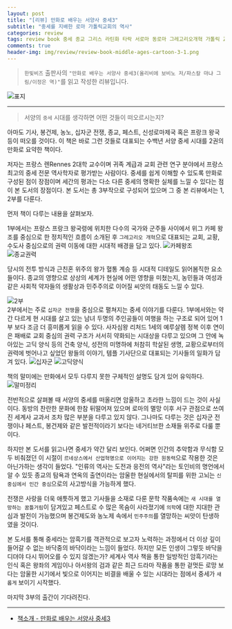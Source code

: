 ```yaml
---  
layout: post  
title: "[리뷰] 만화로 배우는 서양사 중세3"  
subtitle: "중세를 지배한 로마 가톨릭교회의 역사"  
categories: review  
tags: review book 중세 종교 그리스 라틴화 타락 서로마 동로마 그레고리오개혁 가톨릭 교회 역사    
comments: true  
header-img: img/review/review-book-middle-ages-cartoon-3-1.png
---  
```

  
> `한빛비즈` 출판사의 `"만화로 배우는 서양사 중세3(올리비에 보비노 저/파스칼 마냐 그림/이정은 역)"`를 읽고 작성한 리뷰입니다.  

![표지](https://theorydb.github.io/assets/img/review/review-book-middle-ages-cartoon-3-1.png)  

---

> 서양의 `중세` 시대를 생각하면 어떤 것들이 떠오르시는지?

아마도 기사, 봉건제, 농노, 십자군 전쟁, 종교, 페스트, 신성로마제국 혹은 프랑크 왕국 등이 떠오를 것이다. 이 책은 바로 그런 것들로 대표되는 수백년 서양 중세 시대를 2권의 만화로 요약한 책이다. 

저자는 프랑스 렌Rennes 2대학 교수이며 귀족 계급과 교회 관련 연구 분야에서 프랑스 최고의 중세 전문 역사학자로 평가받는 사람이다. 중세를 쉽게 이해할 수 있도록 만화로 구성된 점이 장점이며 세간의 평과는 다소 다른 중세의 명확한 실체를 느낄 수 있다는 점이 본 도서의 장점이다. 본 도서는 총 3부작으로 구성되어 있으며 그 중 본 리뷰에서는 1, 2부를 다룬다. 

먼저 책이 다루는 내용을 살펴보자. 

1부에서는 프랑스 프랑크 왕국령에 위치한 다수의 국가와 군주들 사이에서 위그 카페 왕조를 중심으로 한 정치적인 흐름이 소개된 후 `그레고리오 개혁`으로 대표되는 교회, 교황, 수도사 중심으로의 권력 이동에 대한 시대적 배경을 담고 있다. 
![카페왕조](https://theorydb.github.io/assets/img/review/review-book-middle-ages-cartoon-3.png)  
![종교권력](https://theorydb.github.io/assets/img/review/review-book-middle-ages-cartoon-4.png)  

당시의 전투 방식과 근친혼 위주의 왕가 혈통 계승 등 시대적 디테일도 읽어봄직한 요소들이다. 종교의 영향으로 상상의 세계가 현실에 어떤 영향을 미쳤는지, 농민들과 여성과 같은 사회적 약자들의 생활상과 민주주의로 이어질 씨앗의 태동도 느낄 수 있다.

![2부](https://theorydb.github.io/assets/img/review/review-book-middle-ages-cartoon-2.png)  
2부에서는 주로 `십자군 전쟁`을 중심으로 펼쳐지는 중세 이야기를 다룬다. 1부에서와는 약간 다르게 현 시대를 살고 있는 남녀 두명의 주인공들이 여행을 하는 구조로 되어 있어 1부 보다 조금 더 흥미롭게 읽을 수 있다. 사자심왕 리처드 1세의 예루살렘 정복 이후 연이은 패배로 교회 중심의 권력 구조가 서서히 약화되는 시대상을 다루고 있으며 그 안에 녹아있는 고딕 양식 등의 건축 양식, 성전의 미명하에 처참히 학살된 생명, 교황으로부터의 권력에 벗어나고 싶었던 왕들의 이야기, 템플 기사단으로 대표되는 기사들의 일화가 담겨 있다. 
![십자군](https://theorydb.github.io/assets/img/review/review-book-middle-ages-cartoon-7.png) 
![고딕양식](https://theorydb.github.io/assets/img/review/review-book-middle-ages-cartoon-6.png) 


책의 말미에는 만화에서 모두 다루지 못한 구체적인 설명도 담겨 있어 유익하다.
![말미정리](https://theorydb.github.io/assets/img/review/review-book-middle-ages-cartoon-5.png) 

전반적으로 살펴볼 때 서양의 중세를 떠올리면 암울하고 초라한 느낌이 드는 것이 사실이다. 동방의 찬란한 문화에 한참 뒤떨어져 있으며 로마의 멸망 이후 서구 관점으로 쓰여진 세계사 교과서 조차 많은 부분을 다루고 있지 않다. 그나마도 다루는 것은 십자군 전쟁이나 페스트, 봉건제와 같은 발전적이라기 보다는 네거티브한 소재들 위주로 다룰 뿐이다. 

하지만 본 도서를 읽고나면 중세가 약간 달리 보인다. 어쩌면 인간의 추악함과 무식함 모두 비춰졌던 이 시절이 `르네상스에서 산업혁명으로 이어지는 강한 원동력`으로 작용한 것은 아닌가하는 생각이 들었다. "인류의 역사는 도전과 응전의 역사"라는 토인비의 명언에서 알 수 있듯 종교의 탐욕과 연옥의 출연이라는 암울한 현실에서의 탈피를 위한 고뇌는 `신 중심에서 인간 중심`으로의 사고방식을 가능하게 했다.

전쟁은 사랑을 더욱 애틋하게 했고 기사들을 소재로 다룬 문학 작품속에는 `새 시대를 열망하는 꿈틀거림`이 담겨있고 페스트로 수 많은 목숨이 사라졌기에 `의학`에 대한 지대한 관심과 발전이 가능했으며 봉건제도와 농노제 속에서 `민주주의`를 열망하는 씨앗이 탄생하였을 것이다.

본 도서를 통해 중세라는 암흑기를 객관적으로 보고자 노력하는 과정에서 더 이상 깊이 들어갈 수 없는 바닥중의 바닥이라는 느낌이 들었다. 하지만 모든 인생이 그렇듯 바닥을 디뎌야 다시 뛰어오를 수 있지 않겠는가? 세계사 역사 책을 통한 일방적인 암흑기라는 인식 혹은 왕좌의 게임이나 아서왕의 검과 같은 최근 드라마 작품을 통한 겉멋든 로망 보다는 암울한 시기에서 빛으로 이어지는 비결을 배울 수 있는 시대라는 점에서 중세가 `새롭게` 보이기 시작했다.

마지막 3부의 출간이 기다려진다.

---

* [책소개 - 만화로 배우는 서양사 중세3](http://www.yes24.com/Product/Goods/101877951)

